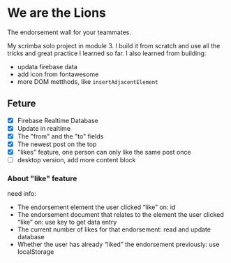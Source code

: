 # We are the Lions
The endorsement wall for your teammates.

My scrimba solo project in module 3. 
I build it from scratch and use all the tricks and great practice I learned so far. 
I also learned from building:
- updata firebase data
- add icon from fontawesome
- more DOM metthods, like `insertAdjacentElement`

## Feture
- [x] Firebase Realtime Database
- [x] Update in realtime 
- [x] The "from" and the "to" fields
- [x] The newest post on the top
- [x] "likes" feature, one person can only like the same post once
- [ ] desktop version, add more content block

### About "like" feature
need info:
- The endorsement element the user clicked “like” on: id
- The endorsement document that relates to the element the user clicked “like” on: use key to get data entry
- The current number of likes for that endorsement: read and update database
- Whether the user has already “liked” the endorsement previously: use localStorage